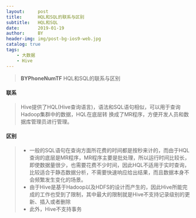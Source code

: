 ```yaml
---
layout:     post
title:      HQL和SQL的联系与区别
subtitle:   HQL和SQL
date:       2019-01-19
author:     BY
header-img: img/post-bg-ios9-web.jpg
catalog: true
tags:
    - 大数据
    - Hive
---
```


>**BYPhoneNumTF** HQL和SQL的联系与区别

####   联系

>  Hive提供了HQL(Hive查询语言)，语法和SQL语句相似，可以用于查询Hadoop集群中的数据，HQL在底层转   换成了MR程序，方便开发人员和数据库管理员进行管理。

  #### 区别

> * 一般的SQL语句在查询方面所花费的时间都是按秒来计的，而由于HQL查询的底层是MR程序，MR程序主要是批处理，所以运行时间比较长，即使数据量很少，也需要花费不少时间，因此HQL不适用于实时查询，比较适合于静态数据分析，不需要快速响应给出结果，而且数据本身不会频繁发生变化的场景。
> * 由于Hive是基于Hadoop以及HDFS的设计而产生的，因此Hive所能完成的工作也受到了限制，其中最大的限制就是Hive不支持记录级别的更新、插入或者删除
> * 此外，Hive不支持事务
